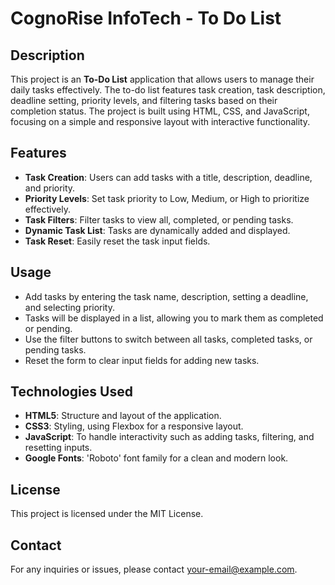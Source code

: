 # CognoRise InfoTech - To Do List

## Description

This project is an **To-Do List** application that allows users to manage their daily tasks effectively. The to-do list features task creation, task description, deadline setting, priority levels, and filtering tasks based on their completion status. The project is built using HTML, CSS, and JavaScript, focusing on a simple and responsive layout with interactive functionality.

## Features

- **Task Creation**: Users can add tasks with a title, description, deadline, and priority.
- **Priority Levels**: Set task priority to Low, Medium, or High to prioritize effectively.
- **Task Filters**: Filter tasks to view all, completed, or pending tasks.
- **Dynamic Task List**: Tasks are dynamically added and displayed.
- **Task Reset**: Easily reset the task input fields.

## Usage

- Add tasks by entering the task name, description, setting a deadline, and selecting priority.
- Tasks will be displayed in a list, allowing you to mark them as completed or pending.
- Use the filter buttons to switch between all tasks, completed tasks, or pending tasks.
- Reset the form to clear input fields for adding new tasks.

## Technologies Used

- **HTML5**: Structure and layout of the application.
- **CSS3**: Styling, using Flexbox for a responsive layout.
- **JavaScript**: To handle interactivity such as adding tasks, filtering, and resetting inputs.
- **Google Fonts**: 'Roboto' font family for a clean and modern look.

## License

This project is licensed under the MIT License.

## Contact

For any inquiries or issues, please contact [your-email@example.com](mailto:your-email@example.com).
